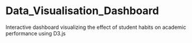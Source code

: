 # Data_Visualisation_Dashboard
Interactive dashboard visualizing the effect of student habits on academic performance using D3.js
